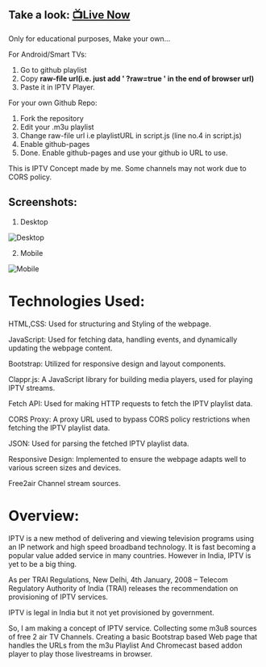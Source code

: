 ## Take a look: [📺Live Now](https://pratikkarbhal.github.io/Web-IPTV/) 
Only for educational purposes, Make your own...

For Android/Smart TVs:
1. Go to github playlist
2. Copy **raw-file url(i.e. just add ' ?raw=true ' in the end of browser url)**
3. Paste it in IPTV Player.

For your own Github Repo: 
1. Fork the repository
2. Edit your .m3u playlist
3. Change raw-file url i.e playlistURL in script.js (line no.4 in script.js)
4. Enable github-pages
5. Done. Enable github-pages and use your github io URL to use.


This is IPTV Concept made by me.
Some channels may not work due to CORS policy.


## Screenshots:
1. Desktop

![Desktop](https://github.com/pratikkarbhal/Web-IPTV/blob/main/desktop.gif)

2. Mobile

![Mobile](https://github.com/pratikkarbhal/Web-IPTV/blob/main/mobile.gif)


#

# Technologies Used:
HTML,CSS: Used for structuring and Styling of the webpage.

JavaScript: Used for fetching data, handling events, and dynamically updating the webpage content.

Bootstrap: Utilized for responsive design and layout components.

Clappr.js: A JavaScript library for building media players, used for playing IPTV streams.

Fetch API: Used for making HTTP requests to fetch the IPTV playlist data.

CORS Proxy: A proxy URL used to bypass CORS policy restrictions when fetching the IPTV playlist data.

JSON: Used for parsing the fetched IPTV playlist data.

Responsive Design: Implemented to ensure the webpage adapts well to various screen sizes and devices.

Free2air Channel stream sources.


#

# Overview:

IPTV is a new method of delivering and viewing television programs using an IP network and high speed broadband technology. It is fast becoming a popular value added service in many countries. 
However in India, IPTV is yet to be a big thing.

As per TRAI Regulations,
New Delhi, 4th January, 2008 – Telecom Regulatory Authority of India (TRAI) releases the recommendation on provisioning of IPTV services. 

IPTV is legal in India but it not yet provisioned by government.

So, I am making a concept of IPTV service.
Collecting some m3u8 sources of free 2 air TV Channels.
Creating a basic Bootstrap based Web page that handles the URLs from the m3u Playlist And Chromecast based addon player to play those livestreams in browser.
